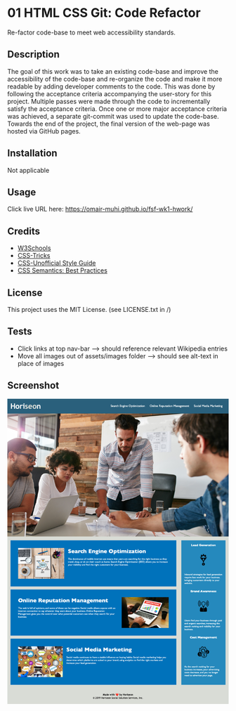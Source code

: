 # 01 HTML CSS Git: Code Refactor

Re-factor code-base to meet web accessibility standards.

## Description

The goal of this work was to take an existing code-base and improve the accessibility of the code-base and re-organize the code and make it more readable by adding developer comments to the code. This was done by following the acceptance criteria accompanying the user-story for this project. Multiple passes were made through the code to incrementally satisfy the acceptance criteria. Once one or more major acceptance criteria was achieved, a separate git-commit was used to update the code-base. Towards the end of the project, the final version of the web-page was hosted via GitHub pages.

## Installation

Not applicable

## Usage

Click live URL here: https://omair-muhi.github.io/fsf-wk1-hwork/

## Credits

* [W3Schools](https://www.w3schools.com)
* [CSS-Tricks](https://css-tricks.com)
* [CSS-Unofficial Style Guide](https://courses.cs.washington.edu/courses/cse154/17au/styleguide/index.html#about)
* [CSS Semantics: Best Practices](https://robdodson.me/css-semantics/)

## License

This project uses the MIT License. (see LICENSE.txt in /)

## Tests
* Click links at top nav-bar --> should reference relevant Wikipedia entries
* Move all images out of assets/images folder --> should see alt-text in place of images

## Screenshot

![Horiseon main-page full-shot!](./screen-shot.png)



